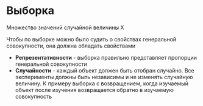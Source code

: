 # Выборка

Множество значений случайной величины X

Чтобы по выборке можно было судить о свойствах генеральной совокупности, она должна обладать свойствами 
- **Репрезентативности** - выборка правильно представляет пропорции генеральной совокупности
- **Случайности** - каждый объект должен быть отобран случайно. Все эксперименты должны быть независимы и не изменять случайную величину. К примеру выборка с возвращением, когда изучаемый объект после изучения возвращается обратно в изучаемую совокупность

